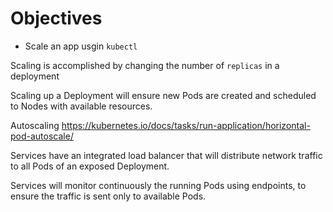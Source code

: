 # Objectives 

- Scale an app usgin `kubectl`

Scaling is accomplished by changing the number of `replicas` in a deployment

Scaling up a Deployment will ensure new Pods are created and scheduled to Nodes with available resources.

Autoscaling https://kubernetes.io/docs/tasks/run-application/horizontal-pod-autoscale/

Services have an integrated load balancer that will distribute network traffic to all Pods of an exposed Deployment.

Services will monitor continuously the running Pods using endpoints, to ensure the traffic is sent only to available Pods.



